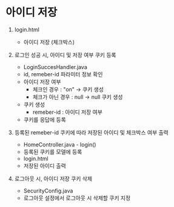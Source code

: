 # 아이디 저장

1. login.html
    - 아이디 저장 (체크박스)

2. 로그인 성공 시, 아이디 및 저장 여부 쿠키 등록
    - LoginSuccesHandler.java
    - id, remeber-id 파라미터 정보 확인
    - 아이디 저장 여부
        - 체크인 경우       : "on"  -> 쿠키 생성
        - 체크가 아닌 경우  : null  -> null 쿠키 생성
    - 쿠키 생성
        - remeber-id    : 아이디 저장 여부
    - 쿠키를 응답에 등록

3. 등록된 remeber-id 쿠키에 따라 저장된 아이디 및 체크박스 여부 출력
    - HomeController.java - login()
    - 등록된 쿠키를 모델에 등록
    - login.html
    - 저장된 아이디 출력

4. 로그아웃 시, 아이디 저장 쿠키 삭제
    - SecurityConfig.java
    - 로그아웃 설정에서 로그아웃 시 삭제할 쿠키 지정